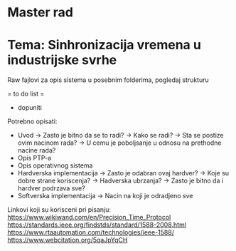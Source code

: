 Master rad
=================================
Tema: Sinhronizacija vremena u industrijske svrhe
=================================

Raw fajlovi za opis sistema u posebnim folderima, pogledaj strukturu


= to do list =
- dopuniti

Potrebno opisati:
- Uvod
	-> Zasto je bitno da se to radi?
	-> Kako se radi?
	-> Sta se postize ovim nacinom rada?
	-> U cemu je poboljsanje u odnosu na prethodne nacine rada?
- Opis PTP-a
- Opis operativnog sistema
- Hardverska implementacija
	-> Zasto je odabran ovaj hardver?
	-> Koje su dobre strane koriscenja?
	-> Hadverska ubrzanja?
	-> Zasto je bitno da i hardver podrzava sve?
- Softverska implementacija
	-> Nacin na koji je odradjeno sve


Linkovi koji su korisceni pri pisanju:
https://www.wikiwand.com/en/Precision_Time_Protocol
https://standards.ieee.org/findstds/standard/1588-2008.html
https://www.rtaautomation.com/technologies/ieee-1588/
https://www.webcitation.org/5qaJpYqCH
